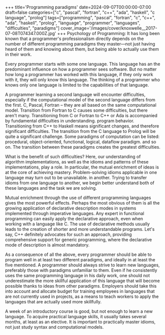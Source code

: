 +++
title='Programming paradigms'
date=2024-09-07T00:00:00-07:00
draft=false
categories=["c", "pascal", "fortran", "c++", "ada", "haskell", "c language", "prolog"]
tags=["programming", "pascal", "fortran", "c", "c++", "ada", "haskell", "prolog", "language", "programmer", "languages", "difficulties", "paradigms"]
cover_image='/images/cover/knoxwelle__2017-07-08T074347.000Z.jpg'
+++
Psychology of Programming: It has long been known that a programmer's professionalism directly depends on the number of different programming paradigms they master—not just having heard of them and knowing about them, but being able to actually use them in their work.

Every programmer starts with some one language. This language has an
the predominant influence on how a programmer sees software. But no matter how long a programmer has worked with this language, if they only work with it, they will only know this language. The thinking of a programmer who knows only one language is limited to the capabilities of that language.

A programmer learning a second language will encounter difficulties, especially if the computational model of the second language differs from the first. C, Pascal, Fortran – they are all based on the same computational model. Transition from Fortran to C
causes some difficulties, but there aren't many. Transitioning from C or Fortran to
C++ or Ada is accompanied by fundamental difficulties in understanding.
program behavior. Transitioning from C++ to Haskell means significant changes, and therefore significant difficulties. The transition from the C language to Prolog will be quite a significant challenge.
Some paradigms of computation can be listed: procedural, object-oriented, functional, logical, dataflow paradigm.
and so on. The transition between these paradigms creates the greatest difficulties.

What is the benefit of such difficulties? Here, our understanding of algorithm implementations, as well as the idioms and patterns of these implementations, play a role. In particular, the mutual enrichment of ideas is at the core of achieving mastery. Problem-solving idioms applicable in one language may turn out to be unavailable.
in another. Trying to transfer idioms from one language to another, we begin
better understand both of these languages and the task we are solving.

Mutual enrichment through the use of different programming languages
gives the most powerful effects. Perhaps the most obvious of them is all
the growing application of declarative description modes in systems implemented through imperative languages. Any expert in functional
programming can easily apply the declarative approach, even when
working with a language like C. The use of declarative methods usually leads to the creation of shorter and more understandable programs. Let's say, C++ definitely advocates for such an approach, providing comprehensive support for generic programming, where the declarative mode of description is almost mandatory.

As a consequence of all the above, every programmer should be able to program well in at least two different paradigms, and ideally in at least the five mentioned. A programmer should always strive to learn new languages, preferably those with paradigms unfamiliar to them. Even if he consistently uses the same programming language in his daily work, one should not underestimate the more skillful application of this language that will become possible thanks to ideas from other paradigms. Employers should take this into account and allocate budget for training employees in languages that are not currently used in projects, as a means to teach workers to apply the languages that are actually used more skillfully.

A week of an introductory course is good, but not enough to learn a new language. To acquire practical language skills, it usually takes several months, at least as an elective. It is important to practically master idioms, not just study syntax and computational models.